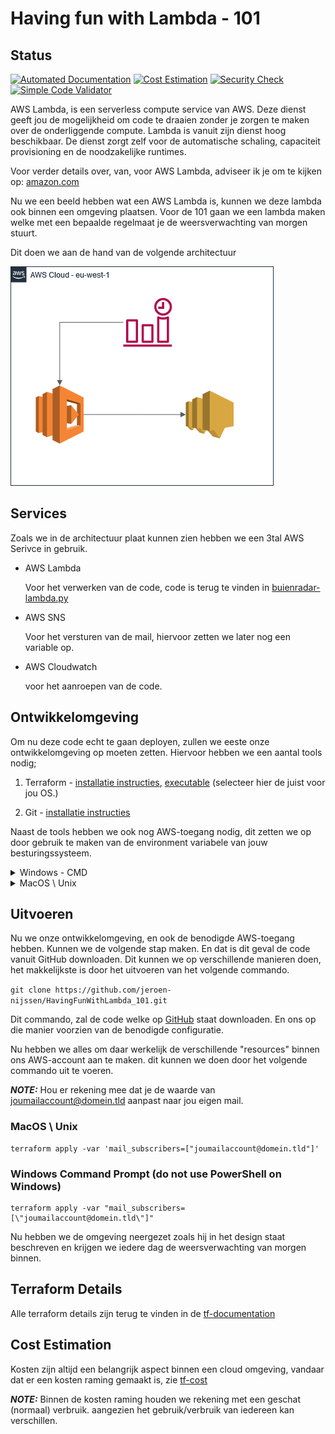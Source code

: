 # Having fun with Lambda - 101

## Status

[![Automated Documentation](https://github.com/jeroen-nijssen/HavingFunWithLambda_101/actions/workflows/Automated_Documentation.yaml/badge.svg?branch=main)](https://github.com/jeroen-nijssen/HavingFunWithLambda_101/actions/workflows/Automated_Documentation.yaml)
[![Cost Estimation](https://github.com/jeroen-nijssen/HavingFunWithLambda_101/actions/workflows/Cost_quote.yaml/badge.svg?branch=main)](https://github.com/jeroen-nijssen/HavingFunWithLambda_101/actions/workflows/Cost_quote.yaml)
[![Security Check](https://github.com/jeroen-nijssen/HavingFunWithLambda_101/actions/workflows/Security_Check.yaml/badge.svg?branch=main)](https://github.com/jeroen-nijssen/HavingFunWithLambda_101/actions/workflows/Security_Check.yaml)
[![Simple Code Validator](https://github.com/jeroen-nijssen/HavingFunWithLambda_101/actions/workflows/Simple_Code_Validator.yaml/badge.svg?branch=main)](https://github.com/jeroen-nijssen/HavingFunWithLambda_101/actions/workflows/Simple_Code_Validator.yaml)

AWS Lambda, is een serverless compute service van AWS. Deze dienst geeft jou de mogelijkheid om code te draaien zonder je zorgen te maken over de onderliggende compute. Lambda is vanuit zijn dienst hoog beschikbaar. De dienst zorgt zelf voor de automatische schaling, capaciteit provisioning en de noodzakelijke runtimes.

Voor verder details over, van, voor AWS Lambda, adviseer ik je om te kijken op: [amazon.com](https://aws.amazon.com/lambda/)

Nu we een beeld hebben wat een AWS Lambda is, kunnen we deze lambda ook binnen een omgeving plaatsen. Voor de 101 gaan we een lambda maken welke met een bepaalde regelmaat je de weersverwachting van morgen stuurt.

Dit doen we aan de hand van de volgende architectuur

![ ](./documentation/architecture.png)

## Services

Zoals we in de architectuur plaat kunnen zien hebben we een 3tal AWS Serivce in gebruik.

- AWS Lambda

    Voor het verwerken van de code, code is terug te vinden in [buienradar-lambda.py](./buienradar/buienradar-lambda.py)

- AWS SNS

    Voor het versturen van de mail, hiervoor zetten we later nog een variable op.

- AWS Cloudwatch

    voor het aanroepen van de code.

## Ontwikkelomgeving

Om nu deze code echt te gaan deployen, zullen we eeste onze ontwikkelomgeving op moeten zetten.
Hiervoor hebben we een aantal tools nodig;

1. Terraform - [installatie instructies](https://learn.hashicorp.com/tutorials/terraform/install-cli), [executable](https://releases.hashicorp.com/terraform/1.2.2) (selecteer hier de juist voor jou OS.)

2. Git - [installatie instructies](https://github.com/git-guides/install-git)

Naast de tools hebben we ook nog AWS-toegang nodig, dit zetten we op door gebruik te maken van de environment variabele van jouw besturingssysteem.

<details>
  <summary>
  Windows - CMD
  </summary>

    SET AWS_ACCESS_KEY_ID='Jouw Access Key ID'
    SET AWS_SECRET_ACCESS_KEY='Jow Secret Access Key'

</details>

<details>
  <summary>
  MacOS \ Unix
  </summary>

    export AWS_ACCESS_KEY_ID='Jouw Access Key ID'
    export AWS_SECRET_ACCESS_KEY='Jow Secret Access Key'

</details>

## Uitvoeren

Nu we onze ontwikkelomgeving, en ook de benodigde AWS-toegang hebben. Kunnen we de volgende stap maken. En dat is dit geval de code vanuit GitHub downloaden. Dit kunnen we op verschillende manieren doen, het makkelijkste is door het uitvoeren van het volgende commando.

`git clone https://github.com/jeroen-nijssen/HavingFunWithLambda_101.git`

Dit commando, zal de code welke op [GitHub](https://github.com/jeroen-nijssen/HavingFunWithLambda_101) staat downloaden. En ons op die manier voorzien van de benodigde configuratie.

Nu hebben we alles om daar werkelijk de verschillende "resources" binnen ons AWS-account aan te maken. dit kunnen we doen door het volgende commando uit te voeren.

**_NOTE:_** Hou er rekening mee dat je de waarde van joumailaccount@domein.tld aanpast naar jou eigen mail.

### MacOS \ Unix

    terraform apply -var 'mail_subscribers=["joumailaccount@domein.tld"]'

### Windows Command Prompt (do not use PowerShell on Windows)

    terraform apply -var "mail_subscribers=[\"joumailaccount@domein.tld\"]"

Nu hebben we de omgeving neergezet zoals hij in het design staat beschreven en krijgen we iedere dag de weersverwachting van morgen binnen.

## Terraform Details

Alle terraform details zijn terug te vinden in de [tf-documentation](tf-documentation.md)

## Cost Estimation

Kosten zijn altijd een belangrijk aspect binnen een cloud omgeving, vandaar dat er een kosten raming gemaakt is, zie [tf-cost](tf-cost.md)

**_NOTE:_** Binnen de kosten raming houden we rekening met een geschat (normaal) verbruik. aangezien het gebruik/verbruik van iedereen kan verschillen.
